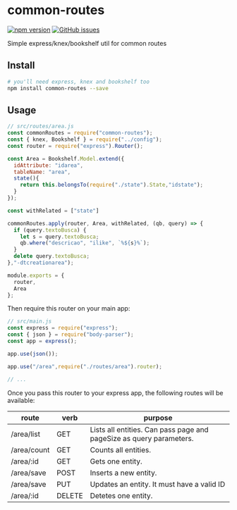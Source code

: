 # common-routes

[![npm version](https://badge.fury.io/js/common-routes.svg)](https://www.npmjs.com/package/common-routes) [![GitHub issues](https://img.shields.io/github/issues/sombriks/common-routes.svg)](https://github.com/sombriks/common-routes/issues)

Simple express/knex/bookshelf util for common routes

## Install

```bash
# you'll need express, knex and bookshelf too
npm install common-routes --save
```

## Usage

```javascript
// src/routes/area.js
const commonRoutes = require("common-routes");
const { knex, Bookshelf } = require("../config");
const router = require("express").Router();

const Area = Bookshelf.Model.extend({
  idAttribute: "idarea",
  tableName: "area",
  state(){
    return this.belongsTo(require("./state").State,"idstate");
  }
});

const withRelated = ["state"]

commonRoutes.apply(router, Area, withRelated, (qb, query) => {
  if (query.textoBusca) {
    let s = query.textoBusca;
    qb.where("descricao", "ilike", `%${s}%`);
  }
  delete query.textoBusca;
},"-dtcreationarea");

module.exports = {
  router,
  Area
};
```

Then require this router on your main app:

```javascript
// src/main.js
const express = require("express");
const { json } = require("body-parser");
const app = express();

app.use(json());

app.use("/area",require("./routes/area").router);

// ...

```

Once you pass this router to your express app, the following routes will be available:

| route       | verb    | purpose                                                             |
| ----------- | ------- | ------------------------------------------------------------------- |
| /area/list  | GET     | Lists all entities. Can pass page and pageSize as query parameters. |
| /area/count | GET     | Counts all entities.                                                |
| /area/:id   | GET     | Gets one entity.                                                    |
| /area/save  | POST    | Inserts a new entity.                                               |
| /area/save  | PUT     | Updates an entity. It must have a valid ID                          |
| /area/:id   | DELETE  | Detetes one entity.                                                 |
